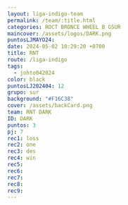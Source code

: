 ```yaml
---
layout: liga-indigo-team
permalink: /team/:title.html
categories: ROCT BRONCE WHEEL B GSUR
maincover: /assets/logos/DARK.png
puntosLJMAYO24: 
date: 2024-05-02 10:29:20 +0700
title: RNT
route: /liga-indigo
tags:
  - johto042024
color: black
puntosLJ202404: 12
grupo: sur
background: "#F16C38"
cover: /assets/backCard.png
team: RNT DARK
ID: DARK
puntos: 3
pj: 7
rec1: loss
rec2: one
rec3: des
rec4: win
rec5: 
rec6: 
rec7: 
rec8: 
rec9:
---
```

